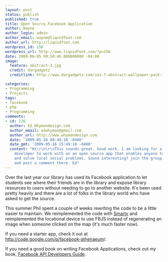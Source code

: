 ```yaml
---
layout: post
status: publish
published: true
title: Open Source Facebook Application
author: Wayne
author_login: admin
author_email: wayne@liquidfoot.com
author_url: http://liquidfoot.com
wordpress_id: 156
wordpress_url: http://www.liquidfoot.com/?p=156
date: 2008-08-05 09:50:46.000000000 -04:00
image:
  feature: abstract-3.jpg
  credit: dargadgetz
  creditlink: http://www.dargadgetz.com/ios-7-abstract-wallpaper-pack-for-iphone-5-and-ipod-touch-retina/

categories:
- Programming
- Projects
tags:
- facebook
- php
- Programming
comments:
- id: 226
  author: Ed Whymandesign.com
  author_email: edwhyman@gmail.com
  author_url: http://www.whymandesign.com
  date: '2009-05-16 08:49:18 -0400'
  date_gmt: '2009-05-16 15:49:18 -0400'
  content: "Hi\r\n\r\nThis sounds great. Good work. I am looking for a facebook app
    developer to work with on an open source app that enables anyone to collaborate
    and solve local social problems. Sound interesting? join the group at http://www.freetraid.org
    and post a comment there. Ed"
---
```

Over the last year our library has used its Facebook application to let students see where their friends are in the library and expose library resources to users without needing to go to another website. It's been used pretty heavily and there are a lot of folks in the library world who have asked to get the source.

This summer Phil spent a couple of weeks rewriting the code to be a little easier to maintain. We reimplemented the code with <a href="http://www.smarty.net/">Smarty</a> and reimplemented the locational device to use FBJS instead of regenerating an image when someone clicked on the map (it's much faster now).

If you need a starter app, check it out at <a href="http://code.google.com/p/facebook-athenaeum">http://code.google.com/p/facebook-athenaeum</a>/.

If you need a good book on writing Facebook Applications, check out my book, <a href="http://apress.com/book/view/1430209690">Facebook API Developers Guide</a>.
